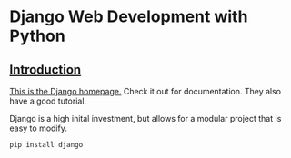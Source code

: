 
# Django Web Development with Python

## [Introduction](https://pythonprogramming.net/django-web-development-python-tutorial/)

[This is the Django homepage.](https://www.djangoproject.com/) Check it out for documentation. They also have a good tutorial.

Django is a high inital investment, but allows for a modular project that is easy to modify.

    pip install django